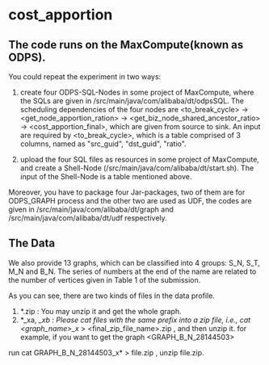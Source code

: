 # cost_apportion

## The code runs on the MaxCompute(known as ODPS).
You could repeat the experiment in two ways:

1) create four ODPS-SQL-Nodes in some project of MaxCompute, where the SQLs are given in /src/main/java/com/alibaba/dt/odpsSQL.
   The scheduling dependencies of the four nodes are <to_break_cycle> -> <get_node_apportion_ration> -> <get_biz_node_shared_ancestor_ratio> -> <cost_apportion_final>, which are given from source to sink.
   An input are required by <to_break_cycle>, which is a table comprised of 3 columns, named as "src_guid", "dst_guid", "ratio".
   
2) upload the four SQL files as resources in some project of MaxCompute, and create a Shell-Node (/src/main/java/com/alibaba/dt/start.sh).
   The input of the Shell-Node is a table mentioned above.

Moreover, you have to package four Jar-packages, two of them are for ODPS_GRAPH process and the other two are used as UDF, the codes are given in /src/main/java/com/alibaba/dt/graph and  /src/main/java/com/alibaba/dt/udf respectively.

## The Data

We also provide 13 graphs, which can be classified into 4 groups: S_N, S_T, M_N and B_N.
The series of numbers at the end of the name are related to the number of vertices given in Table 1 of the submission.

As you can see, there are two kinds of files in the data profile.
1) *.zip : You may unzip it and get the whole graph.
2) *_xa, *_xb : Please cat files with the same prefix into a zip file, i.e.,
         cat <graph_name>_x* > <final_zip_file_name>.zip ,
   and then unzip it.
for example, if you want to get the graph <GRAPH_B_N_28144503>

run  cat GRAPH_B_N_28144503_x* > file.zip ,
unzip file.zip.
